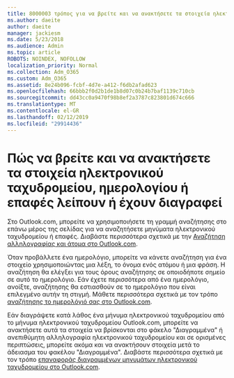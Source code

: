 ```yaml
---
title: 8000003 τρόπος για να βρείτε και να ανακτήσετε τα στοιχεία ηλεκτρονικού ταχυδρομείου, ημερολογίου ή επαφές λείπουν ή έχουν διαγραφεί
ms.author: daeite
author: daeite
manager: jackiesm
ms.date: 5/23/2018
ms.audience: Admin
ms.topic: article
ROBOTS: NOINDEX, NOFOLLOW
localization_priority: Normal
ms.collection: Adm_O365
ms.custom: Adm_O365
ms.assetid: 8e24b096-fcbf-4d7e-a412-f6db2afad623
ms.openlocfilehash: 66bbb2f0d2b1de1b8d07c0b24b7baf1139c710cb
ms.sourcegitcommit: dd43cc0a9470f98b8ef2a3787c823801d674c666
ms.translationtype: MT
ms.contentlocale: el-GR
ms.lasthandoff: 02/12/2019
ms.locfileid: "29914436"
---
```

# <a name="how-to-find-and-recover-missing-or-deleted-email-calendar-or-contacts-items"></a>Πώς να βρείτε και να ανακτήσετε τα στοιχεία ηλεκτρονικού ταχυδρομείου, ημερολογίου ή επαφές λείπουν ή έχουν διαγραφεί

Στο Outlook.com, μπορείτε να χρησιμοποιήσετε τη γραμμή αναζήτησης στο επάνω μέρος της σελίδας για να αναζητήσετε μηνύματα ηλεκτρονικού ταχυδρομείου ή επαφές. Διαβάστε περισσότερα σχετικά με την [Αναζήτηση αλληλογραφίας και άτομα στο Outlook.com](https://support.office.com/article/88108edf-028e-4306-b87e-7400bbb40aa7).
  
Όταν προβάλλετε ένα ημερολόγιο, μπορείτε να κάνετε αναζήτηση για ένα στοιχείο χρησιμοποιώντας μια λέξη, το όνομα ενός ατόμου ή μια φράση. Η αναζήτηση θα ελέγξει για τους όρους αναζήτησης σε οποιοδήποτε σημείο σε αυτό το ημερολόγιο. Εάν έχετε περισσότερα από ένα ημερολόγιο, ανοίξτε, αναζήτησης θα εστιασθούν σε το ημερολόγιο που είναι επιλεγμένο αυτήν τη στιγμή. Μάθετε περισσότερα σχετικά με τον τρόπο [αναζήτησης το ημερολόγιό σας στο Outlook.com](https://support.office.com/article/5bc05289-c84c-4849-95a8-7eac05ed478a).
  
Εάν διαγράψετε κατά λάθος ένα μήνυμα ηλεκτρονικού ταχυδρομείου από το μήνυμα ηλεκτρονικού ταχυδρομείου Outlook.com, μπορείτε να ανακτήσετε αυτά τα στοιχεία να βρίσκονται στο φάκελο "Διαγραμμένα" ή ανεπιθύμητη αλληλογραφία ηλεκτρονικού ταχυδρομείου και σε ορισμένες περιπτώσεις, μπορείτε ακόμα και να ανακτήσουν στοιχεία μετά το άδειασμα του φακέλου "Διαγραμμένα". Διαβάστε περισσότερα σχετικά με τον τρόπο [επαναφοράς διαγραμμένων μηνυμάτων ηλεκτρονικού ταχυδρομείου στο Outlook.com](https://support.office.com/article/cf06ab1b-ae0b-418c-a4d9-4e895f83ed50).
  

